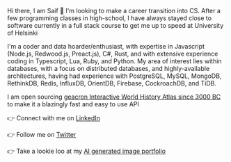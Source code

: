 Hi there, I am Saif 👋  I'm looking to make a career transition into CS. After a few programming classes in high-school, I have always stayed close to software currently in a full stack course to get me up to speed at University of Helsinki 


I'm a coder and data hoarder/enthusiast, with expertise in Javascript (Node.js, Redwood.js, Preact.js), C#, Rust, and with extensive experience coding in Typescript, Lua, Ruby, and Python. My area of interest lies within databases, with a focus on distributed databases, and highly-available architectures, having had experience with PostgreSQL, MySQL, MongoDB, RethinkDB, Redis, InfluxDB, OrientDB, Firebase, CockroachDB, and TiDB.

I am open sourcing [geacron Interactive World History Atlas since 3000 BC](http://geacron.com) to make it a blazingly fast and easy to use API

👉 Connect with me on [LinkedIn](https://www.linkedin.com/in/saif-khayoon-12b53569/)

👉 Follow me on [Twitter](https://twitter.com/saifkhay)

👉 Take a lookie loo at my [AI generated image portfolio](https://creator.nightcafe.studio/u/SpacePatrice)
